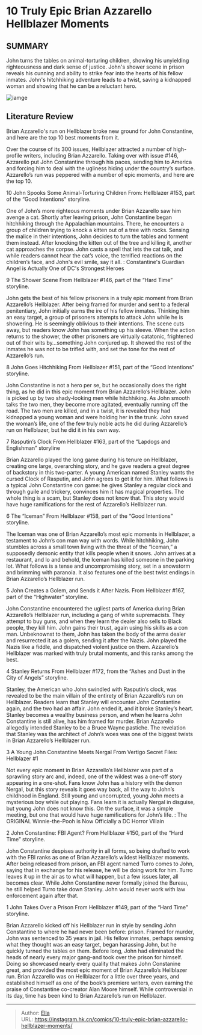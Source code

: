 # 10 Truly Epic Brian Azzarello Hellblazer Moments


## SUMMARY 


 John turns the tables on animal-torturing children, showing his unyielding righteousness and dark sense of justice. 
 John&#39;s shower scene in prison reveals his cunning and ability to strike fear into the hearts of his fellow inmates. 
 John&#39;s hitchhiking adventure leads to a twist, saving a kidnapped woman and showing that he can be a reluctant hero. 

![iamge](https://static1.srcdn.com/wordpress/wp-content/uploads/2023/11/hellblazer-john-constantine-brian-azzarello.jpg)

## Literature Review

Brian Azzarello&#39;s run on Hellblazer broke new ground for John Constantine, and here are the top 10 best moments from it. 




Over the course of its 300 issues, Hellblazer attracted a number of high-profile writers, including Brian Azzarello. Taking over with issue #146, Azzarello put John Constantine through his paces, sending him to America and forcing him to deal with the ugliness hiding under the country’s surface. Azzarello’s run was peppered with a number of epic moments, and here are the top 10.









 








 10  John Spooks Some Animal-Torturing Children 
From: Hellblazer #153, part of the “Good Intentions” storyline.


 







One of John’s more righteous moments under Brian Azzarello saw him avenge a cat. Shortly after leaving prison, John Constantine began hitchhiking through the Appalachian mountains. There, he encounters a group of children trying to knock a kitten out of a tree with rocks. Sensing the malice in their intentions, John decides to turn the tables and torment them instead. After knocking the kitten out of the tree and killing it, another cat approaches the corpse. John casts a spell that lets the cat talk, and while readers cannot hear the cat’s voice, the terrified reactions on the children’s face, and John&#39;s evil smile, say it all.
 : Constantine&#39;s Guardian Angel is Actually One of DC&#39;s Strongest Heroes





 9  The Shower Scene 
From Hellblazer #146, part of the “Hard Time” storyline.


 







John gets the best of his fellow prisoners in a truly epic moment from Brian Azzarello’s Hellblazer. After being framed for murder and sent to a federal penitentiary, John initially earns the ire of his fellow inmates. Thinking him an easy target, a group of prisoners attempts to attack John while he is showering. He is seemingly oblivious to their intentions. The scene cuts away, but readers know John has something up his sleeve. When the action returns to the shower, the other prisoners are virtually catatonic, frightened out of their wits by…something John conjured up. It showed the rest of the inmates he was not to be trifled with, and set the tone for the rest of Azzarello’s run.







 8  John Goes Hitchhiking 
From Hellblazer #151, part of the “Good Intentions” storyline.


 







John Constantine is not a hero per se, but he occasionally does the right thing, as he did in this epic moment from Brian Azzarello’s Hellblazer. John is picked up by two shady-looking men while hitchhiking. As John smooth talks the two men, they become more agitated, eventually running off the road. The two men are killed, and in a twist, it is revealed they had kidnapped a young woman and were holding her in the trunk. John saved the woman’s life, one of the few truly noble acts he did during Azzarello’s run on Hellblazer, but he did it in his own way.





 7  Rasputin’s Clock 
From Hellblazer #163, part of the “Lapdogs and Englishman” storyline


 







Brian Azzarello played the long game during his tenure on Hellblazer, creating one large, overarching story, and he gave readers a great degree of backstory in this two-parter. A young American named Stanley wants the cursed Clock of Rasputin, and John agrees to get it for him. What follows is a typical John Constantine con game: he gives Stanley a regular clock and through guile and trickery, convinces him it has magical properties. The whole thing is a scam, but Stanley does not know that. This story would have huge ramifications for the rest of Azzarello’s Hellblazer run.





 6  The “Iceman” 
From Hellblazer #158, part of the “Good Intentions” storyline.


 







The Iceman was one of Brian Azzarello’s most epic moments in Hellblazer, a testament to John’s con man way with words. While hitchhiking, John stumbles across a small town living with the threat of the “Iceman,” a supposedly demonic entity that kills people when it snows. John arrives at a restaurant, and lo and behold, the Iceman has killed someone in the parking lot. What follows is a tense and uncompromising story, set in a snowstorm and brimming with paranoia. It also features one of the best twist endings in Brian Azzarello’s Hellblazer run.







 5  John Creates a Golem, and Sends it After Nazis. 
From Hellblazer #167, part of the “Highwater” storyline.


 







John Constantine encountered the ugliest parts of America during Brian Azzarello’s Hellblazer run, including a gang of white supremacists. They attempt to buy guns, and when they learn the dealer also sells to Black people, they kill him. John gains their trust, again using his skills as a con man. Unbeknownst to them, John has taken the body of the arms dealer and resurrected it as a golem, sending it after the Nazis. John played the Nazis like a fiddle, and dispatched violent justice on them. Azzarello’s Hellblazer was marked with truly brutal moments, and this ranks among the best.





 4  Stanley Returns 
From Hellblazer #172, from the “Ashes and Dust in the City of Angels” storyline.


 







Stanley, the American who John swindled with Rasputin’s clock, was revealed to be the main villain of the entirety of Brian Azzarello’s run on Hellblazer. Readers learn that Stanley will encounter John Constantine again, and the two had an affair. John ended it, and it broke Stanley’s heart. Stanley becomes a wealthy business person, and when he learns John Constantine is still alive, has him framed for murder. Brian Azzarello allegedly intended Stanley to be a Bruce Wayne pastiche. The revelation that Stanley was the architect of John’s woes was one of the biggest twists in Brian Azzarello’s Hellblazer run.





 3  A Young John Constantine Meets Nergal 
From Vertigo Secret Files: Hellblazer #1


 







Not every epic moment in Brian Azzarello’s Hellblazer was part of a sprawling story arc and, indeed, one of the wildest was a one-off story appearing in a one-shot. Fans know John has a history with the demon Nergal, but this story reveals it goes way back, all the way to John’s childhood in England. Still young and uncorrupted, young John meets a mysterious boy while out playing. Fans learn it is actually Nergal in disguise, but young John does not know this. On the surface, it was a simple meeting, but one that would have huge ramifications for John’s life.
 : The ORIGINAL Winnie-the-Pooh is Now Officially a DC Horror Villain 





 2  John Constantine: FBI Agent? 
From Hellblazer #150, part of the “Hard Time” storyline.


 







John Constantine despises authority in all forms, so being drafted to work with the FBI ranks as one of Brian Azzarello’s wildest Hellblazer moments. After being released from prison, an FBI agent named Turro comes to John, saying that in exchange for his release, he will be doing work for him. Turro leaves it up in the air as to what will happen, but a few issues later, all becomes clear. While John Constantine never formally joined the Bureau, he still helped Turro take down Stanley. John would never work with law enforcement again after that.







 1  John Takes Over a Prison 
From Hellblazer #149, part of the “Hard Time” storyline.


 







Brian Azzarello kicked off his Hellblazer run in style by sending John Constantine to where he had never been before: prison. Framed for murder, John was sentenced to 35 years in jail. His fellow inmates, perhaps sensing what they thought was an easy target, began harassing John, but he quickly turned the tables on them. Before long, John had eliminated the heads of nearly every major gang–and took over the prison for himself. Doing so showcased nearly every quality that makes John Constanine great, and provided the most epic moment of Brian Azzarello’s Hellblazer run.
Brian Azzarello was on Hellblazer for a little over three years, and established himself as one of the book’s premiere writers, even earning the praise of Constantine co-creator Alan Moore himself. While controversial in its day, time has been kind to Brian Azzarello’s run on Hellblazer.

---

> Author: [Ella](https://instagram.hk.cn/)  
> URL: https://instagram.hk.cn/comics/10-truly-epic-brian-azzarello-hellblazer-moments/  

